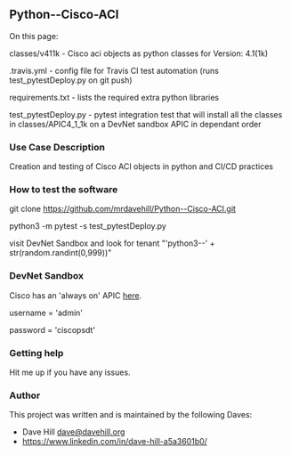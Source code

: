 ## Python--Cisco-ACI

On this page:

classes/v411k - Cisco aci objects as python classes for Version: 4.1(1k)

.travis.yml - config file for Travis CI test automation (runs test_pytestDeploy.py on git push)

requirements.txt - lists the required extra python libraries

test_pytestDeploy.py - pytest integration test that will install all the classes in classes/APIC4_1_1k on a DevNet sandbox APIC in dependant order
 
### Use Case Description

Creation and testing of Cisco ACI objects in python and CI/CD practices

### How to test the software

git clone https://github.com/mrdavehill/Python--Cisco-ACI.git

python3 -m pytest -s test_pytestDeploy.py

visit DevNet Sandbox and look for tenant "'python3--' + str(random.randint(0,999))"

### DevNet Sandbox

Cisco has an 'always on' APIC [here](https://sandboxapicdc.cisco.com/). 

username = 'admin'

password = 'ciscopsdt'

### Getting help

Hit me up if you have any issues.

### Author

This project was written and is maintained by the following Daves:

* Dave Hill <dave@davehill.org>
* https://www.linkedin.com/in/dave-hill-a5a3601b0/
